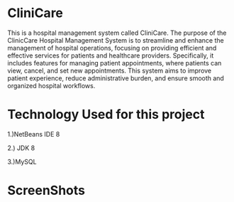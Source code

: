 # CliniCare
This is a hospital management system called CliniCare. The purpose of the ClinicCare Hospital Management System is to streamline and enhance the management of hospital operations, focusing on providing efficient and effective services for patients and healthcare providers. Specifically, it includes features for managing patient appointments, where patients can view, cancel, and set new appointments. This system aims to improve patient experience, reduce administrative burden, and ensure smooth and organized hospital workflows.

# Technology Used for this project

1.)NetBeans IDE 8

2.) JDK 8

3.)MySQL

# ScreenShots
